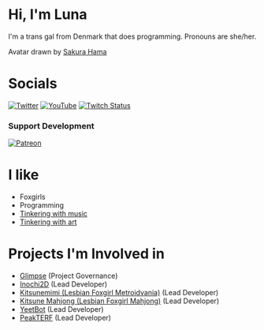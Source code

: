 # Hi, I'm Luna

I'm a trans gal from Denmark that does programming.
Pronouns are she/her.

Avatar drawn by [Sakura Hama](https://twitter.com/sakura_hama)  

# Socials
[![Twitter](https://img.shields.io/badge/Twitter-blue?logo=Twitter&logoColor=white)](https://twitter.com/LunaFoxgirlVT) 
[![YouTube](https://img.shields.io/badge/YouTube-red?logo=youtube)](https://www.youtube.com/channel/UCSPdkWEEXC0weGVcIYW3hhA) 
[![Twitch Status](https://img.shields.io/twitch/status/LunaFoxgirlVT?style=social)](https://twitch.tv/LunaFoxgirlVT) 

### Support Development
[![Patreon](https://img.shields.io/badge/Patreon-f96854?logo=patreon&style=for-the-badge&logoColor=white)](https://www.patreon.com/clipsey)  

# I like
 * Foxgirls
 * Programming
 * [Tinkering with music](https://soundcloud.com/clipsey-luna)
 * [Tinkering with art](https://www.pixiv.net/en/users/50289512)

# Projects I'm Involved in
 * [Glimpse](https://github.com/glimpse-editor) (Project Governance)
 * [Inochi2D](https://github.com/Inochi2D/inochi2d) (Lead Developer)
 * [Kitsunemimi (Lesbian Foxgirl Metroidvania)](https://twitter.com/KitsunemimiGame) (Lead Developer)
 * [Kitsune Mahjong (Lesbian Foxgirl Mahjong)](https://github.com/KitsunebiGames/km-engine) (Lead Developer)
 * [YeetBot](https://github.com/Member1221/yeetbot) (Lead Developer)
 * [PeakTERF](https://peakterf.com) (Lead Developer)
